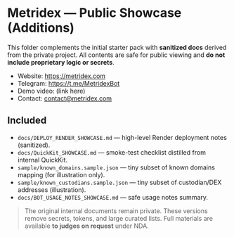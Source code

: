 # Metridex — Public Showcase (Additions)

This folder complements the initial starter pack with **sanitized docs** derived from the private project.
All contents are safe for public viewing and **do not include proprietary logic or secrets**.

- Website: https://metridex.com
- Telegram: https://t.me/MetridexBot
- Demo video: (link here)
- Contact: contact@metridex.com

## Included
- `docs/DEPLOY_RENDER_SHOWCASE.md` — high-level Render deployment notes (sanitized).
- `docs/QuickKit_SHOWCASE.md` — smoke-test checklist distilled from internal QuickKit.
- `sample/known_domains.sample.json` — tiny subset of known domains mapping (for illustration only).
- `sample/known_custodians.sample.json` — tiny subset of custodian/DEX addresses (illustration).
- `docs/BOT_USAGE_NOTES_SHOWCASE.md` — safe usage notes summary.

> The original internal documents remain private. These versions remove secrets, tokens,
> and large curated lists. Full materials are available **to judges on request** under NDA.

